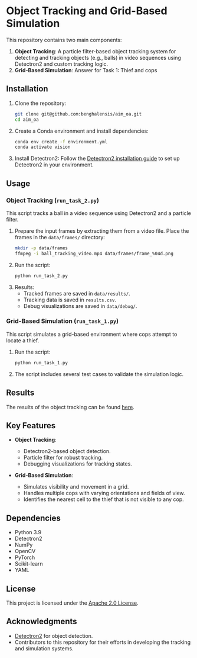 # Object Tracking and Grid-Based Simulation

This repository contains two main components:

1. **Object Tracking**: A particle filter-based object tracking system for detecting and tracking objects (e.g., balls) in video sequences using Detectron2 and custom tracking logic.
2. **Grid-Based Simulation**: Answer for Task 1: Thief and cops

## Installation

1. Clone the repository:
   ```bash
   git clone git@github.com:benghalensis/aim_oa.git
   cd aim_oa
   ```

2. Create a Conda environment and install dependencies:
   ```bash
   conda env create -f environment.yml
   conda activate vision
   ```

3. Install Detectron2:
   Follow the [Detectron2 installation guide](https://detectron2.readthedocs.io/tutorials/install.html) to set up Detectron2 in your environment.

## Usage

### Object Tracking (`run_task_2.py`)

This script tracks a ball in a video sequence using Detectron2 and a particle filter.

1. Prepare the input frames by extracting them from a video file. Place the frames in the `data/frames/` directory:
   ```bash
   mkdir -p data/frames
   ffmpeg -i ball_tracking_video.mp4 data/frames/frame_%04d.png
   ```
2. Run the script:
   ```bash
   python run_task_2.py
   ```
3. Results:
   - Tracked frames are saved in `data/results/`.
   - Tracking data is saved in `results.csv`.
   - Debug visualizations are saved in `data/debug/`.

### Grid-Based Simulation (`run_task_1.py`)

This script simulates a grid-based environment where cops attempt to locate a thief.

1. Run the script:
   ```bash
   python run_task_1.py
   ```
2. The script includes several test cases to validate the simulation logic.

## Results

The results of the object tracking can be found [here](https://drive.google.com/drive/folders/1wMKb17ELVAmKOc8Nw05ccxRbGigs-aVn?usp=drive_link).

## Key Features

- **Object Tracking**:
  - Detectron2-based object detection.
  - Particle filter for robust tracking.
  - Debugging visualizations for tracking states.

- **Grid-Based Simulation**:
  - Simulates visibility and movement in a grid.
  - Handles multiple cops with varying orientations and fields of view.
  - Identifies the nearest cell to the thief that is not visible to any cop.

## Dependencies

- Python 3.9
- Detectron2
- NumPy
- OpenCV
- PyTorch
- Scikit-learn
- YAML

## License

This project is licensed under the [Apache 2.0 License](LICENSE).

## Acknowledgments

- [Detectron2](https://github.com/facebookresearch/detectron2) for object detection.
- Contributors to this repository for their efforts in developing the tracking and simulation systems.